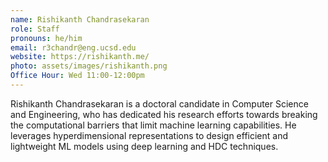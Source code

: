 ```yaml
---
name: Rishikanth Chandrasekaran
role: Staff
pronouns: he/him
email: r3chandr@eng.ucsd.edu
website: https://rishikanth.me/
photo: assets/images/rishikanth.png
Office Hour: Wed 11:00-12:00pm
---
```


Rishikanth Chandrasekaran is a doctoral candidate in Computer Science and Engineering, who has dedicated his research efforts towards breaking the computational barriers that limit machine learning capabilities. He leverages hyperdimensional representations to design efficient and lightweight ML models using deep learning and HDC techniques. 